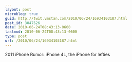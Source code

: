 ```yaml
---
layout: post
microblog: true
guid: http://twit.vmstan.com/2010/06/24/16934103187.html
post_id: 3047526
date: 2010-06-24T08:43:13-0600
lastmod: 2010-06-24T08:43:13-0600
type: post
url: /2010/06/24/16934103187.html
---
```

2011 iPhone Rumor: iPhone 4L, the iPhone for lefties
